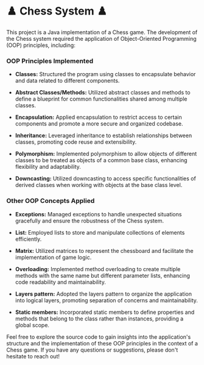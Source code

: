 # ♟️ Chess System ♟️

This project is a Java implementation of a Chess game. The development of the Chess system required the application of Object-Oriented Programming (OOP) principles, including:

### OOP Principles Implemented

- **Classes:** Structured the program using classes to encapsulate behavior and data related to different components.

- **Abstract Classes/Methods:** Utilized abstract classes and methods to define a blueprint for common functionalities shared among multiple classes.

- **Encapsulation:** Applied encapsulation to restrict access to certain components and promote a more secure and organized codebase.

- **Inheritance:** Leveraged inheritance to establish relationships between classes, promoting code reuse and extensibility.

- **Polymorphism:** Implemented polymorphism to allow objects of different classes to be treated as objects of a common base class, enhancing flexibility and adaptability.

- **Downcasting:** Utilized downcasting to access specific functionalities of derived classes when working with objects at the base class level.

### Other OOP Concepts Applied

- **Exceptions:** Managed exceptions to handle unexpected situations gracefully and ensure the robustness of the Chess system.

- **List:** Employed lists to store and manipulate collections of elements efficiently.

- **Matrix:** Utilized matrices to represent the chessboard and facilitate the implementation of game logic.

- **Overloading:** Implemented method overloading to create multiple methods with the same name but different parameter lists, enhancing code readability and maintainability.

- **Layers pattern:** Adopted the layers pattern to organize the application into logical layers, promoting separation of concerns and maintainability.

- **Static members:** Incorporated static members to define properties and methods that belong to the class rather than instances, providing a global scope.

Feel free to explore the source code to gain insights into the application's structure and the implementation of these OOP principles in the context of a Chess game. If you have any questions or suggestions, please don't hesitate to reach out!
